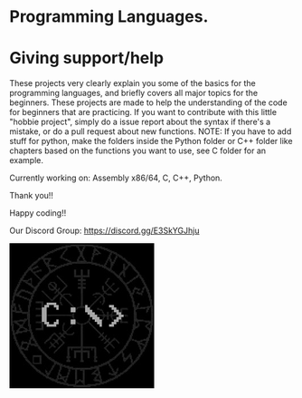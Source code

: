 # Programming Languages.

# Giving support/help

These projects very clearly explain you some of the basics for the programming languages, and briefly covers all major topics for the beginners. These projects are made to help the understanding of the code for beginners that are practicing. If you want to contribute with this little "hobbie project", simply do a issue report about the syntax if there's a mistake, or do a pull request about new functions. NOTE: If you have to add stuff for python, make the folders inside the Python folder or C++ folder like chapters based on the functions you want to use, see C folder for an example.

Currently working on: Assembly x86/64, C, C++, Python.

Thank you!!

Happy coding!!

Our Discord Group: https://discord.gg/E3SkYGJhju

![](logo.jpg) 
